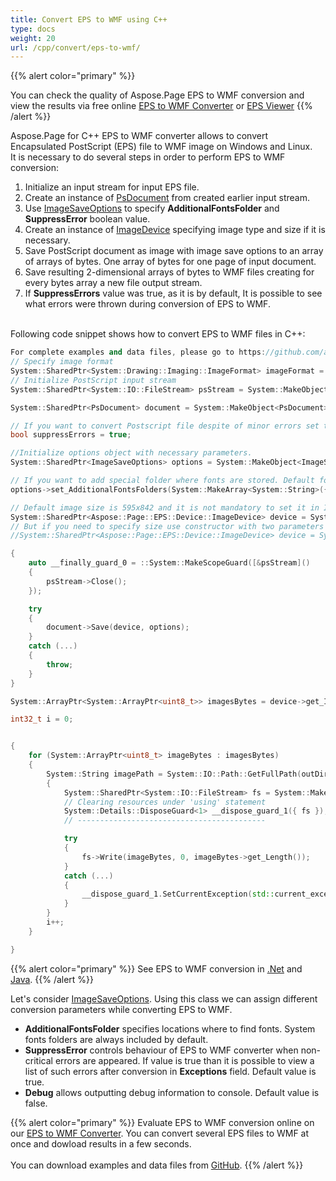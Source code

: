 ```yaml
---
title: Convert EPS to WMF using C++
type: docs
weight: 20
url: /cpp/convert/eps-to-wmf/
---
```


{{% alert color="primary" %}} 

You can check the quality of Aspose.Page EPS to WMF conversion and view the results via free online <a nofollow href="https://products.aspose.app/page/conversion/eps-to-wmf">EPS to WMF Converter</a>
or <a nofollow href="https://products.aspose.app/page/viewer/eps">EPS Viewer</a> {{% /alert %}}

Aspose.Page for C++ EPS to WMF converter allows to convert Encapsulated PostScript (EPS) file to WMF image on Windows and Linux.
<br>It is necessary to do several steps in order to perform EPS to WMF conversion:
1. Initialize an input stream for input EPS file.
2. Create an instance of [PsDocument](https://apireference.aspose.com/page/cpp/class/aspose.page.e_p_s.ps_document) from created earlier input stream.
4. Use [ImageSaveOptions](https://apireference.aspose.com/page/cpp/class/aspose.page.e_p_s.device.image_save_options) to specify **AdditionalFontsFolder** and **SuppressError** boolean value.
5. Create an instance of [ImageDevice](https://apireference.aspose.com/page/cpp/class/aspose.page.e_p_s.device.image_device) specifying image type and size if it is necessary.
6. Save PostScript document as image with image save options to an array of arrays of bytes. One array of bytes for one page of input document.
7. Save resulting 2-dimensional arrays of bytes to WMF files creating for every bytes array a new file output stream.
8. If **SuppressErrors** value was true, as it is by default, It is possible to see what errors were thrown during conversion of EPS to WMF.

<br>Following code snippet shows how to convert EPS to WMF files in C++:
<br>
```C++
For complete examples and data files, please go to https://github.com/aspose-page/Aspose.Page-for-C
// Specify image format
System::SharedPtr<System::Drawing::Imaging::ImageFormat> imageFormat = System::Drawing::Imaging::ImageFormat::get_Wmf();
// Initialize PostScript input stream
System::SharedPtr<System::IO::FileStream> psStream = System::MakeObject<System::IO::FileStream>(dataDir() + u"inputForImage.eps", System::IO::FileMode::Open, System::IO::FileAccess::Read);

System::SharedPtr<PsDocument> document = System::MakeObject<PsDocument>(psStream);

// If you want to convert Postscript file despite of minor errors set this flag
bool suppressErrors = true;

//Initialize options object with necessary parameters.
System::SharedPtr<ImageSaveOptions> options = System::MakeObject<ImageSaveOptions>(suppressErrors);

// If you want to add special folder where fonts are stored. Default fonts folder in OS is always included.
options->set_AdditionalFontsFolders(System::MakeArray<System::String>({ u"{FONT_FOLDER}" }));

// Default image size is 595x842 and it is not mandatory to set it in ImageDevice
System::SharedPtr<Aspose::Page::EPS::Device::ImageDevice> device = System::MakeObject<Aspose::Page::EPS::Device::ImageDevice>(imageFormat);
// But if you need to specify size use constructor with two parameters
//System::SharedPtr<Aspose::Page::EPS::Device::ImageDevice> device = System::MakeObject<Aspose::Page::EPS::Device::ImageDevice>(System::MakeObject<System::Drawing::Size>(595,842), imageFormat);

{
	auto __finally_guard_0 = ::System::MakeScopeGuard([&psStream]()
	{
		psStream->Close();
	});

	try
	{
		document->Save(device, options);
	}
	catch (...)
	{
		throw;
	}
}

System::ArrayPtr<System::ArrayPtr<uint8_t>> imagesBytes = device->get_ImagesBytes();

int32_t i = 0;


{
	for (System::ArrayPtr<uint8_t> imageBytes : imagesBytes)
	{
		System::String imagePath = System::IO::Path::GetFullPath(outDir() + System::String(u"out_image") + System::Convert::ToString(i) + u"." + System::ObjectExt::ToString(imageFormat).ToLower());
		{
			System::SharedPtr<System::IO::FileStream> fs = System::MakeObject<System::IO::FileStream>(imagePath, System::IO::FileMode::Create, System::IO::FileAccess::Write);
			// Clearing resources under 'using' statement
			System::Details::DisposeGuard<1> __dispose_guard_1({ fs });
			// ------------------------------------------

			try
			{
				fs->Write(imageBytes, 0, imageBytes->get_Length());
			}
			catch (...)
			{
				__dispose_guard_1.SetCurrentException(std::current_exception());
			}
		}
		i++;
	}

}
```
{{% alert color="primary" %}}
See EPS to WMF conversion in [.Net](/page/net/convert/eps-to-wmf/) and [Java](/page/java/convert/eps-to-wmf/).
{{% /alert %}}

Let's consider [ImageSaveOptions](https://apireference.aspose.com/page/cpp/class/aspose.page.e_p_s.device.image_save_options). Using this class we can assign different conversion parameters while converting EPS to WMF.
<br>
- **AdditionalFontsFolder** specifies locations where to find fonts. System fonts folders are always included by default.
- **SuppressError** controls behaviour of EPS to WMF converter when non-critical errors are appeared. If value is true than it is possible to view a list of such errors after conversion in **Exceptions** field. Default value is true.
- **Debug** allows outputting debug information to console. Default value is false.

{{% alert color="primary" %}}
Evaluate EPS to WMF conversion online on our <a nofollow href="https://products.aspose.app/page/conversion/eps-to-wmf">EPS to WMF Converter</a>. You can convert several EPS files to WMF at once and dowload results in a few seconds.
<br>
<br>
You can download examples and data files from [GitHub](https://github.com/aspose-page/Aspose.Page-for-C). {{% /alert %}} 